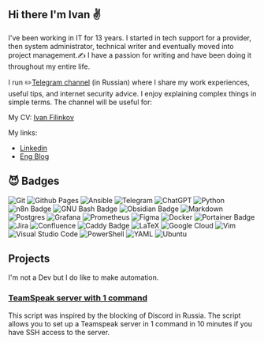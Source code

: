 ## Hi there I'm Ivan ✌

I've been working in IT for 13 years. I started in tech support for a provider, then system administrator, technical writer and eventually moved into project management.✍️ I have a passion for writing and have been doing it throughout my entire life.

I run ✏️[Telegram channel](https://t.me/Press_Any) (in Russian) where I share my work experiences, useful tips, and internet security advice. I enjoy explaining complex things in simple terms. The channel will be useful for:

My CV: [Ivan Filinkov](https://github.com/Avonae/Public/raw/2cb2e4da6667261af17e6d6bc7b2231808db6c4c/Filinkov_Ivan_Project_manager.docx)

My links:
- [Linkedin](https://www.linkedin.com/in/filinkov-ivan/)
- [Eng Blog](https://filinkov.org)

## 😈 Badges
![Git](https://img.shields.io/badge/git-%23F05033.svg?style=for-the-badge&logo=git&logoColor=white)
![Github Pages](https://img.shields.io/badge/github%20pages-121013?style=for-the-badge&logo=github&logoColor=white)
![Ansible](https://img.shields.io/badge/ansible-%231A1918.svg?style=for-the-badge&logo=ansible&logoColor=white)
![Telegram](https://img.shields.io/badge/Telegram-2CA5E0?style=for-the-badge&logo=telegram&logoColor=white)
![ChatGPT](https://img.shields.io/badge/chatGPT-74aa9c?style=for-the-badge&logo=openai&logoColor=white)
![Python](https://img.shields.io/badge/python-3670A0?style=for-the-badge&logo=python&logoColor=ffdd54)
![n8n Badge](https://img.shields.io/badge/n8n-EA4B71?logo=n8n&logoColor=fff&style=for-the-badge)
![GNU Bash Badge](https://img.shields.io/badge/GNU%20Bash-4EAA25?logo=gnubash&logoColor=fff&style=for-the-badge)
![Obsidian Badge](https://img.shields.io/badge/Obsidian-7C3AED?logo=obsidian&logoColor=fff&style=for-the-badge)
![Markdown](https://img.shields.io/badge/markdown-%23000000.svg?style=for-the-badge&logo=markdown&logoColor=white)
![Postgres](https://img.shields.io/badge/postgres-%23316192.svg?style=for-the-badge&logo=postgresql&logoColor=white)
![Grafana](https://img.shields.io/badge/grafana-%23F46800.svg?style=for-the-badge&logo=grafana&logoColor=white)
![Prometheus](https://img.shields.io/badge/Prometheus-E6522C?style=for-the-badge&logo=Prometheus&logoColor=white)
![Figma](https://img.shields.io/badge/figma-%23F24E1E.svg?style=for-the-badge&logo=figma&logoColor=white)
![Docker](https://img.shields.io/badge/docker-%230db7ed.svg?style=for-the-badge&logo=docker&logoColor=white)
![Portainer Badge](https://img.shields.io/badge/Portainer-13BEF9?logo=portainer&logoColor=fff&style=for-the-badge)
![Jira](https://img.shields.io/badge/jira-%230A0FFF.svg?style=for-the-badge&logo=jira&logoColor=white)
![Confluence](https://img.shields.io/badge/confluence-%23172BF4.svg?style=for-the-badge&logo=confluence&logoColor=white)
![Caddy Badge](https://img.shields.io/badge/Caddy-1F88C0?logo=caddy&logoColor=fff&style=for-the-badge)
![LaTeX](https://img.shields.io/badge/latex-%23008080.svg?style=for-the-badge&logo=latex&logoColor=white)
![Google Cloud](https://img.shields.io/badge/GoogleCloud-%234285F4.svg?style=for-the-badge&logo=google-cloud&logoColor=white)
![Vim](https://img.shields.io/badge/VIM-%2311AB00.svg?style=for-the-badge&logo=vim&logoColor=white)
![Visual Studio Code](https://img.shields.io/badge/Visual%20Studio%20Code-0078d7.svg?style=for-the-badge&logo=visual-studio-code&logoColor=white)
![PowerShell](https://img.shields.io/badge/PowerShell-%235391FE.svg?style=for-the-badge&logo=powershell&logoColor=white)
![YAML](https://img.shields.io/badge/yaml-%23ffffff.svg?style=for-the-badge&logo=yaml&logoColor=151515)
![Ubuntu](https://img.shields.io/badge/Ubuntu-E95420?style=for-the-badge&logo=ubuntu&logoColor=white)

## Projects
I'm not a Dev but I do like to make automation. 

### [TeamSpeak server with 1 command](https://github.com/Avonae/TS-Docker-Install/)
This script was inspired by the blocking of Discord in Russia. The script allows you to set up a Teamspeak server in 1 command in 10 minutes if you have SSH access to the server.

